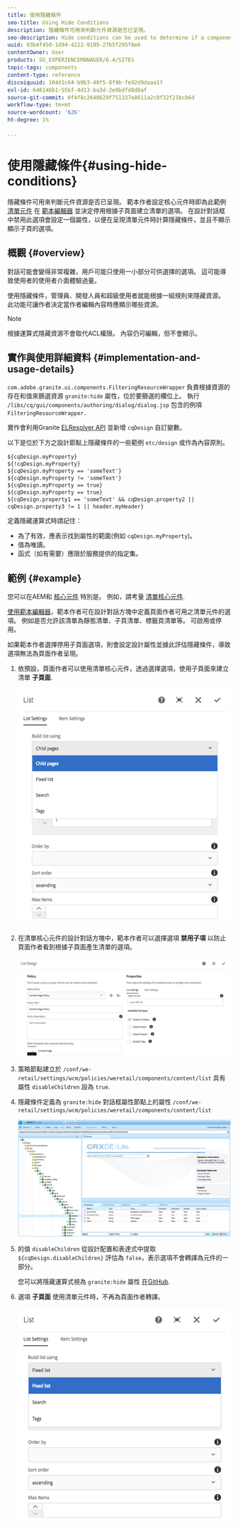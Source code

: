 ```yaml
---
title: 使用隱藏條件
seo-title: Using Hide Conditions
description: 隱藏條件可用來判斷元件資源是否已呈現。
seo-description: Hide conditions can be used to determine if a component resource is rendered or not.
uuid: 93b4f450-1d94-4222-9199-27b5f295f8e6
contentOwner: User
products: SG_EXPERIENCEMANAGER/6.4/SITES
topic-tags: components
content-type: reference
discoiquuid: 104d1c64-b9b3-40f5-8f9b-fe92d9daaa1f
exl-id: 646146b1-55bf-4d13-ba3d-2e9bdfd8d8af
source-git-commit: 0f4f8c2640629f751337e8611a2c8f32f21bcb6d
workflow-type: tm+mt
source-wordcount: '626'
ht-degree: 1%

---
```


# 使用隱藏條件{#using-hide-conditions}

隱藏條件可用來判斷元件資源是否已呈現。 範本作者設定核心元件時即為此範例 [清單元件](https://helpx.adobe.com/experience-manager/core-components/using/list.html) 在 [範本編輯器](/help/sites-authoring/templates.md) 並決定停用根據子頁面建立清單的選項。 在設計對話框中禁用此選項會設定一個屬性，以便在呈現清單元件時計算隱藏條件，並且不顯示顯示子頁的選項。

## 概觀 {#overview}

對話可能會變得非常複雜，用戶可能只使用一小部分可供選擇的選項。 這可能導致使用者的使用者介面體驗過量。

使用隱藏條件，管理員、開發人員和超級使用者就能根據一組規則來隱藏資源。 此功能可讓作者決定當作者編輯內容時應顯示哪些資源。

>[!NOTE]
>
>根據運算式隱藏資源不會取代ACL權限。 內容仍可編輯，但不會顯示。

## 實作與使用詳細資料 {#implementation-and-usage-details}

`com.adobe.granite.ui.components.FilteringResourceWrapper` 負責根據資源的存在和值來篩選資源 `granite:hide` 屬性，位於要篩選的欄位上。 執行 `/libs/cq/gui/components/authoring/dialog/dialog.jsp` 包含的例項 `FilteringResourceWrapper.`

實作會利用Granite [ELResolver API](https://helpx.adobe.com/experience-manager/6-4/sites/developing/using/reference-materials/granite-ui/api/jcr_root/libs/granite/ui/docs/server/el.html) 並新增 `cqDesign` 自訂變數。

以下是位於下方之設計節點上隱藏條件的一些範例 `etc/design` 或作為內容原則。

```
${cqDesign.myProperty}
${!cqDesign.myProperty}
${cqDesign.myProperty == 'someText'}
${cqDesign.myProperty != 'someText'}
${cqDesign.myProperty == true}
${cqDesign.myProperty == true}
${cqDesign.property1 == 'someText' && cqDesign.property2 || cqDesign.property3 != 1 || header.myHeader}
```

定義隱藏運算式時請記住：

* 為了有效，應表示找到屬性的範圍(例如 `cqDesign.myProperty`)。
* 值為唯讀。
* 函式（如有需要）應限於服務提供的指定集。

## 範例 {#example}

您可以在AEM和 [核心元件](https://experienceleague.adobe.com/docs/experience-manager-core-components/using/introduction.html) 特別是。 例如，請考量 [清單核心元件](https://helpx.adobe.com/experience-manager/core-components/using/list.html).

[使用範本編輯器](/help/sites-authoring/templates.md)，範本作者可在設計對話方塊中定義頁面作者可用之清單元件的選項。 例如是否允許該清單為靜態清單、子頁清單、標籤頁清單等。 可啟用或停用。

如果範本作者選擇停用子頁面選項，則會設定設計屬性並據此評估隱藏條件，導致選項無法為頁面作者呈現。

1. 依預設，頁面作者可以使用清單核心元件，透過選擇選項，使用子頁面來建立清單 **子頁面**.

   ![chlimage_1-218](assets/chlimage_1-218.png)

1. 在清單核心元件的設計對話方塊中，範本作者可以選擇選項 **禁用子項** 以防止頁面作者看到根據子頁面產生清單的選項。

   ![chlimage_1-219](assets/chlimage_1-219.png)

1. 策略節點建立於 `/conf/we-retail/settings/wcm/policies/weretail/components/content/list` 具有屬性 `disableChildren` 設為 `true`.
1. 隱藏條件定義為 `granite:hide` 對話框屬性節點上的屬性 `/conf/we-retail/settings/wcm/policies/weretail/components/content/list`

   ![chlimage_1-220](assets/chlimage_1-220.png)

1. 的值 `disableChildren` 從設計配置和表達式中提取 `${cqDesign.disableChildren}` 評估為 `false`，表示選項不會轉譯為元件的一部分。

   您可以將隱藏運算式視為 `granite:hide` 屬性 [在GitHub](https://github.com/Adobe-Marketing-Cloud/aem-core-wcm-components/blob/master/content/src/content/jcr_root/apps/core/wcm/components/list/v1/list/_cq_dialog/.content.xml#L40).

1. 選項 **子頁面** 使用清單元件時，不再為頁面作者轉譯。

   ![chlimage_1-221](assets/chlimage_1-221.png)
